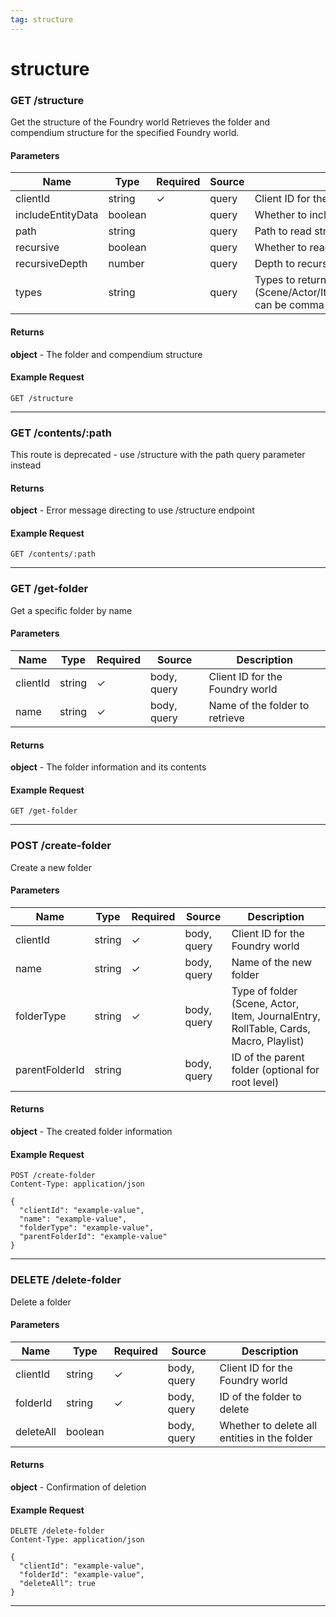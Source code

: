 ```yaml
---
tag: structure
---
```


# structure

### GET /structure

Get the structure of the Foundry world Retrieves the folder and compendium structure for the specified Foundry world.

#### Parameters

| Name | Type | Required | Source | Description |
|------|------|----------|--------|--------------|
| clientId | string | ✓ | query | Client ID for the Foundry world |
| includeEntityData | boolean |  | query | Whether to include full entity data or just UUIDs and names |
| path | string |  | query | Path to read structure from (null = root) |
| recursive | boolean |  | query | Whether to read down the folder tree |
| recursiveDepth | number |  | query | Depth to recurse into folders (default 5) |
| types | string |  | query | Types to return (Scene/Actor/Item/JournalEntry/RollTable/Cards/Macro/Playlist), can be comma-separated or JSON array |

#### Returns

**object** - The folder and compendium structure

#### Example Request

```http
GET /structure

```

---

### GET /contents/:path

This route is deprecated - use /structure with the path query parameter instead

#### Returns

**object** - Error message directing to use /structure endpoint

#### Example Request

```http
GET /contents/:path

```

---

### GET /get-folder

Get a specific folder by name

#### Parameters

| Name | Type | Required | Source | Description |
|------|------|----------|--------|--------------|
| clientId | string | ✓ | body, query | Client ID for the Foundry world |
| name | string | ✓ | body, query | Name of the folder to retrieve |

#### Returns

**object** - The folder information and its contents

#### Example Request

```http
GET /get-folder

```

---

### POST /create-folder

Create a new folder

#### Parameters

| Name | Type | Required | Source | Description |
|------|------|----------|--------|--------------|
| clientId | string | ✓ | body, query | Client ID for the Foundry world |
| name | string | ✓ | body, query | Name of the new folder |
| folderType | string | ✓ | body, query | Type of folder (Scene, Actor, Item, JournalEntry, RollTable, Cards, Macro, Playlist) |
| parentFolderId | string |  | body, query | ID of the parent folder (optional for root level) |

#### Returns

**object** - The created folder information

#### Example Request

```http
POST /create-folder
Content-Type: application/json

{
  "clientId": "example-value",
  "name": "example-value",
  "folderType": "example-value",
  "parentFolderId": "example-value"
}
```

---

### DELETE /delete-folder

Delete a folder

#### Parameters

| Name | Type | Required | Source | Description |
|------|------|----------|--------|--------------|
| clientId | string | ✓ | body, query | Client ID for the Foundry world |
| folderId | string | ✓ | body, query | ID of the folder to delete |
| deleteAll | boolean |  | body, query | Whether to delete all entities in the folder |

#### Returns

**object** - Confirmation of deletion

#### Example Request

```http
DELETE /delete-folder
Content-Type: application/json

{
  "clientId": "example-value",
  "folderId": "example-value",
  "deleteAll": true
}
```

---

